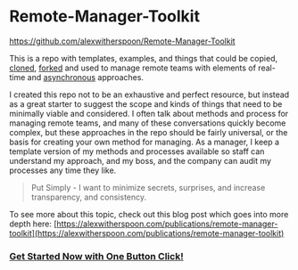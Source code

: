 # Remote-Manager-Toolkit
https://github.com/alexwitherspoon/Remote-Manager-Toolkit

This is a repo with templates, examples, and things that could be copied, [cloned](https://help.github.com/articles/cloning-a-repository/), [forked](https://guides.github.com/activities/forking/) and used to manage remote teams with elements of real-time and [asynchronous](https://en.wikipedia.org/wiki/Asynchronous_communication) approaches.

I created this repo not to be an exhaustive and perfect resource, but instead as a great starter to suggest the scope and kinds of things that need to be minimally viable and considered. I often talk about methods and process for managing remote teams, and many of these conversations quickly become complex, but these approaches in the repo should be fairly universal, or the basis for creating your own method for managing. As a manager, I keep a template version of my methods and processes available so staff can understand my approach, and my boss, and the company can audit my processes any time they like.

> Put Simply - I want to minimize secrets, surprises, and increase transparency, and consistency. 

To see more about this topic, check out this blog post which goes into more depth here: [https://alexwitherspoon.com/publications/remote-manager-toolkit](https://alexwitherspoon.com/publications/remote-manager-toolkit)


### [Get Started Now with One Button Click!](https://github.com/alexwitherspoon/Remote-Manager-Toolkit/generate)
